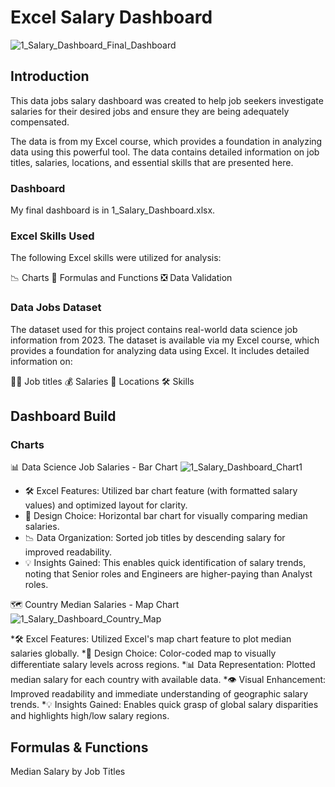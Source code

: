 # Excel Salary Dashboard
![1_Salary_Dashboard_Final_Dashboard](https://github.com/user-attachments/assets/7cc3d5d1-5f6f-431c-a23b-8d0896016a1a)

## Introduction
This data jobs salary dashboard was created to help job seekers investigate salaries for their desired jobs and ensure they are being adequately compensated.

The data is from my Excel course, which provides a foundation in analyzing data using this powerful tool. The data contains detailed information on job titles, salaries, locations, and essential skills that are presented here.

  ### Dashboard
 My final dashboard is in 1_Salary_Dashboard.xlsx.
  
  ### Excel Skills Used
The following Excel skills were utilized for analysis:

📉 Charts
🧮 Formulas and Functions
❎ Data Validation

  ### Data Jobs Dataset
The dataset used for this project contains real-world data science job information from 2023. The dataset is available via my Excel course, which provides a foundation for analyzing data using Excel. It includes detailed information on:

👨‍💼 Job titles
💰 Salaries
📍 Locations
🛠️ Skills

## Dashboard Build
 ### Charts
 
📊 Data Science Job Salaries - Bar Chart
![1_Salary_Dashboard_Chart1](https://github.com/user-attachments/assets/e28db1e6-ea1b-4955-8ff3-f9069c3b0bb5)

* 🛠️ Excel Features: Utilized bar chart feature (with formatted salary values) and optimized layout for clarity.
* 🎨 Design Choice: Horizontal bar chart for visually comparing median salaries.
* 📉 Data Organization: Sorted job titles by descending salary for improved readability.
* 💡 Insights Gained: This enables quick identification of salary trends, noting that Senior roles and Engineers are higher-paying than Analyst roles.
 
🗺️ Country Median Salaries - Map Chart
![1_Salary_Dashboard_Country_Map](https://github.com/user-attachments/assets/c59c5f82-bca4-4aff-8a7f-6963620d712d)

*🛠️ Excel Features: Utilized Excel's map chart feature to plot median salaries globally.
*🎨 Design Choice: Color-coded map to visually differentiate salary levels across regions.
*📊 Data Representation: Plotted median salary for each country with available data.
*👁️ Visual Enhancement: Improved readability and immediate understanding of geographic salary trends.
*💡 Insights Gained: Enables quick grasp of global salary disparities and highlights high/low salary regions.

## Formulas & Functions

Median Salary by Job Titles
